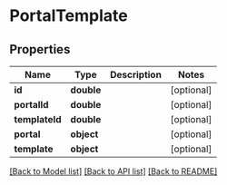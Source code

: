 # PortalTemplate

## Properties
Name | Type | Description | Notes
------------ | ------------- | ------------- | -------------
**id** | **double** |  | [optional] 
**portalId** | **double** |  | [optional] 
**templateId** | **double** |  | [optional] 
**portal** | **object** |  | [optional] 
**template** | **object** |  | [optional] 

[[Back to Model list]](../README.md#documentation-for-models) [[Back to API list]](../README.md#documentation-for-api-endpoints) [[Back to README]](../README.md)


